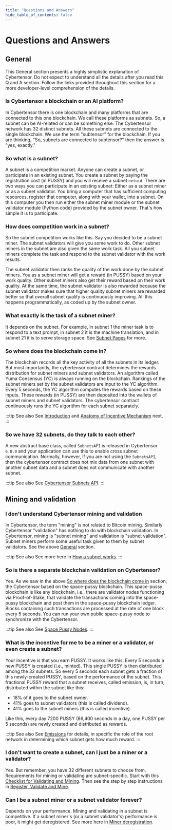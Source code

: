```yaml
---
title: "Questions and Answers"
hide_table_of_contents: false 
---
```


# Questions and Answers

## General

This General section presents a highly simplistic explanation of Cybertensor. Do not expect to understand all the details after you read this Q and A section. Follow the links provided throughout this section for a more developer-level comprehension of the details. 

### Is Cybertensor a blockchain or an AI platform?

In Cybertensor there is one blockchain and many platforms that are connected to this one blockchain. We call these platforms as subnets. So, a subnet can be AI-related or can be something else. The Cybertensor network has 32 distinct subnets. All these subnets are connected to the single blockchain. We use the term "subtensor" for the blockchain. If you are thinking, "So, subnets are connected to subtensor?" then the answer is "yes, exactly."

### So what is a subnet?

A subnet is a competition market. Anyone can create a subnet, or participate in an existing subnet. You create a subnet by paying the registration cost (in PUSSY) and you will receive a subnet `netuid`. There are two ways you can participate in an existing subnet: Either as a subnet miner or as a subnet validator. You bring a computer that has sufficient computing resources, register that computer, along with your wallet, into a subnet. On this computer you then run either the subnet miner module or the subnet validator module (Python code) provided by the subnet owner. That's how simple it is to participate.

### How does competition work in a subnet?

So the subnet competition works like this. Say you decided to be a subnet miner. The subnet validators will give you some work to do. Other subnet miners in the subnet are also given the same work task. All you subnet miners complete the task and respond to the subnet validator with the work results. 

The subnet validator then ranks the quality of the work done by the subnet miners. You as a subnet miner will get a reward (in PUSSY) based on your work quality. Other subnet miners also get their reward based on their work quality. At the same time, the subnet validator is also rewarded because the subnet validator makes sure that higher quality subnet miners are rewarded better so that overall subnet quality is continuously improving. All this happens programmatically, as coded up by the subnet owner. 

### What exactly is the task of a subnet miner?

It depends on the subnet. For example, in subnet 1 the miner task is to respond to a text prompt, in subnet 2 it is the machine translation, and in subnet 21 it is to serve storage space. See [Subnet Pages](./subnet-pages/index.md) for more.

### So where does the blockchain come in?

The blockchain records all the key activity of all the subnets in its ledger. But most importantly, the cybertensor contract determines the rewards distribution for subnet miners and subnet validators. An algorithm called Yuma Consensus (YC) is always running on the blockchain. Rankings of the subnet miners set by the subnet validators are input to the YC algorithm. Every 5 seconds, the YC algorithm computes the rewards based on these inputs. These rewards (in PUSSY) are then deposited into the wallets of subnet miners and subnet validators. The cybertensor contract continuously runs the YC algorithm for each subnet separately.

:::tip See also
See [Introduction](./learn/introduction.md) and [Anatomy of Incentive Mechanism](./learn/anatomy-of-incentive-mechanism.md) next.
:::

### So we have 32 subnets, do they talk to each other?

A new abstract base class, called `SubnetsAPI` is released in Cybertensor `6.8.0` and your application can use this to enable cross subnet communication. Normally, however, if you are not using the `SubnetsAPI`, then the cybertensor contract does not mix data from one subnet with another subnet data and a subnet does not communicate with another subnet. 

:::tip See also
See [Cybertensor Subnets API](https://github.com/cybercongress/cybertensor/blob/master/README.md#bittensor-subnets-api).
:::

## Mining and validation

### I don't understand Cybertensor mining and validation

In Cybertensor, the term "mining" is not related to Bitcoin mining. Similarly Cybertensor "validation" has nothing to do with blockchain validation. In Cybertensor, mining is "subnet mining" and validation is "subnet validation". Subnet miners perform some useful task given to them by subnet validators. See the above [General](#general) section. 

:::tip See also
See more here in [How a subnet works](learn/introduction.md#how-a-subnet-works). 
:::

### So is there a separate blockchain validation on Cybertensor?

Yes. As we saw in the above [So where does the blockchain come in](#so-where-does-the-blockchain-come-in) section, the Cybertensor based on the space-pussy blockchain. 
This space-pussy blockchain is like any blockchain, i.e., there are validator nodes functioning via Proof-of-Stake, that validate the transactions coming into the space-pussy blockchain and post them in the space-pussy blockchain ledger. 
Blocks containing such transactions are processed at the rate of one block every 5 seconds. 
You can run your own public space-pussy node to synchronize with the Cybertensor. 

:::tip See also
See [Space Pussy Nodes](https://github.com/greatweb/space-pussy). 
:::


### What is the incentive for me to be a miner or a validator, or even create a subnet? 

Your incentive is that you earn PUSSY. It works like this. Every 5 seconds a new PUSSY is created (i.e., minted). 
This single PUSSY is then distributed among the 32 subnets. 
So every 5 seconds each subnet gets a fraction of this newly-created PUSSY, based on the performance of the subnet. 
This fractional PUSSY reward that a subnet receives, called emission, is, in turn, distributed within the subnet like this: 
- 18% of it goes to the subnet owner.
- 41% goes to subnet validators (this is called dividend).
- 41% goes to the subnet miners (this is called incentive). 

Like this, every day 7200 PUSSY (86,400 seconds in a day, one PUSSY per 5 seconds) are newly created and distributed as rewards. 

:::tip See also
See [Emissions](./emissions.md) for details, in specific the role of the root network in determining which subnet gets how much reward.
:::

### I don't want to create a subnet, can I just be a miner or a validator?

Yes. But remember, you have 32 different subnets to choose from. Requirements for mining or validating are subnet-specific. Start with this [Checklist for Validating and Mining](./subnets/checklist-for-validating-mining.md). Then see the step by step instructions in [Register, Validate and Mine](./subnets/register-validate-mine.md).

### Can I be a subnet miner or a subnet validator forever?

Depends on your performance. Mining and validating in a subnet is competitive. If a subnet miner's (or a subnet validator's) performance is poor, it might get deregistered. See more here in [Miner deregistration](./subnets/register-validate-mine.md#miner-deregistration). 
